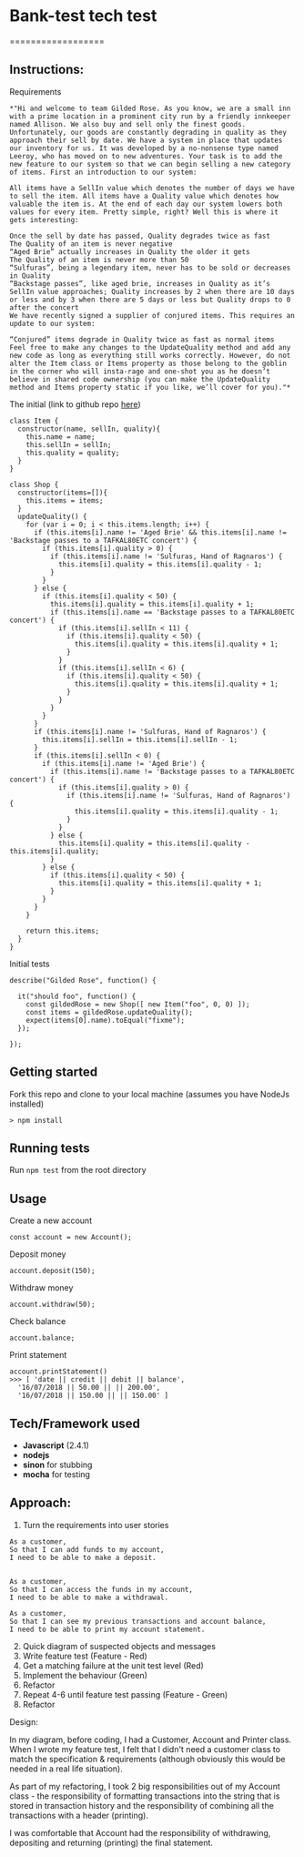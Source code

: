 # Bank-test tech test
==================

## Instructions:  

Requirements
```
*"Hi and welcome to team Gilded Rose. As you know, we are a small inn with a prime location in a prominent city run by a friendly innkeeper named Allison. We also buy and sell only the finest goods. Unfortunately, our goods are constantly degrading in quality as they approach their sell by date. We have a system in place that updates our inventory for us. It was developed by a no-nonsense type named Leeroy, who has moved on to new adventures. Your task is to add the new feature to our system so that we can begin selling a new category of items. First an introduction to our system:

All items have a SellIn value which denotes the number of days we have to sell the item. All items have a Quality value which denotes how valuable the item is. At the end of each day our system lowers both values for every item. Pretty simple, right? Well this is where it gets interesting:

Once the sell by date has passed, Quality degrades twice as fast
The Quality of an item is never negative
“Aged Brie” actually increases in Quality the older it gets
The Quality of an item is never more than 50
“Sulfuras”, being a legendary item, never has to be sold or decreases in Quality
“Backstage passes”, like aged brie, increases in Quality as it’s SellIn value approaches; Quality increases by 2 when there are 10 days or less and by 3 when there are 5 days or less but Quality drops to 0 after the concert
We have recently signed a supplier of conjured items. This requires an update to our system:

“Conjured” items degrade in Quality twice as fast as normal items
Feel free to make any changes to the UpdateQuality method and add any new code as long as everything still works correctly. However, do not alter the Item class or Items property as those belong to the goblin in the corner who will insta-rage and one-shot you as he doesn’t believe in shared code ownership (you can make the UpdateQuality method and Items property static if you like, we’ll cover for you)."*
```

The initial (link to github repo [here](https://github.com/emilybache/GildedRose-Refactoring-Kata/tree/master/js))
```
class Item {
  constructor(name, sellIn, quality){
    this.name = name;
    this.sellIn = sellIn;
    this.quality = quality;
  }
}

class Shop {
  constructor(items=[]){
    this.items = items;
  }
  updateQuality() {
    for (var i = 0; i < this.items.length; i++) {
      if (this.items[i].name != 'Aged Brie' && this.items[i].name != 'Backstage passes to a TAFKAL80ETC concert') {
        if (this.items[i].quality > 0) {
          if (this.items[i].name != 'Sulfuras, Hand of Ragnaros') {
            this.items[i].quality = this.items[i].quality - 1;
          }
        }
      } else {
        if (this.items[i].quality < 50) {
          this.items[i].quality = this.items[i].quality + 1;
          if (this.items[i].name == 'Backstage passes to a TAFKAL80ETC concert') {
            if (this.items[i].sellIn < 11) {
              if (this.items[i].quality < 50) {
                this.items[i].quality = this.items[i].quality + 1;
              }
            }
            if (this.items[i].sellIn < 6) {
              if (this.items[i].quality < 50) {
                this.items[i].quality = this.items[i].quality + 1;
              }
            }
          }
        }
      }
      if (this.items[i].name != 'Sulfuras, Hand of Ragnaros') {
        this.items[i].sellIn = this.items[i].sellIn - 1;
      }
      if (this.items[i].sellIn < 0) {
        if (this.items[i].name != 'Aged Brie') {
          if (this.items[i].name != 'Backstage passes to a TAFKAL80ETC concert') {
            if (this.items[i].quality > 0) {
              if (this.items[i].name != 'Sulfuras, Hand of Ragnaros') {
                this.items[i].quality = this.items[i].quality - 1;
              }
            }
          } else {
            this.items[i].quality = this.items[i].quality - this.items[i].quality;
          }
        } else {
          if (this.items[i].quality < 50) {
            this.items[i].quality = this.items[i].quality + 1;
          }
        }
      }
    }

    return this.items;
  }
}
```

Initial tests
```
describe("Gilded Rose", function() {

  it("should foo", function() {
    const gildedRose = new Shop([ new Item("foo", 0, 0) ]);
    const items = gildedRose.updateQuality();
    expect(items[0].name).toEqual("fixme");
  });

});
```

## Getting started

Fork this repo and clone to your local machine (assumes you have NodeJs installed)

```
> npm install
```

## Running tests

Run
``` npm test ```
from the root directory

## Usage

Create a new account
```
const account = new Account();
```
Deposit money
```
account.deposit(150);
```
Withdraw money
```
account.withdraw(50);
```
Check balance
```
account.balance;
```
Print statement
```
account.printStatement()
>>> [ 'date || credit || debit || balance',
  '16/07/2018 || 50.00 || || 200.00',
  '16/07/2018 || 150.00 || || 150.00' ]
```

## Tech/Framework used

* __Javascript__ (2.4.1)
* __nodejs__
* __sinon__ for stubbing
* __mocha__ for testing

## Approach:

1. Turn the requirements into user stories

```
As a customer,
So that I can add funds to my account,
I need to be able to make a deposit.
```
```

As a customer,
So that I can access the funds in my account,
I need to be able to make a withdrawal.
```
```
As a customer,
So that I can see my previous transactions and account balance,
I need to be able to print my account statement.
```
2. Quick diagram of suspected objects and messages
3. Write feature test (Feature - Red)
4. Get a matching failure at the unit test level (Red)
5. Implement the behaviour (Green)
6. Refactor
7. Repeat 4-6 until feature test passing (Feature - Green)
8. Refactor

Design:

In my diagram, before coding, I had a Customer, Account and Printer class. When I wrote my feature test, I felt that I didn't need a customer class to match the specification & requirements (although obviously this would be needed in a real life situation).

As part of my refactoring, I took 2 big responsibilities out of my Account class - the responsibility of formatting transactions into the string that is stored in transaction history and the responsibility of combining all the transactions with a header (printing).

I was comfortable that Account had the responsibility of withdrawing, depositing and returning (printing) the final statement.
